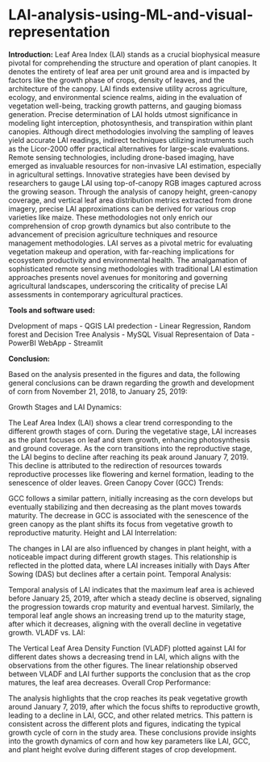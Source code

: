 # LAI-analysis-using-ML-and-visual-representation

**Introduction:**
Leaf Area Index (LAI) stands as a crucial biophysical measure pivotal for comprehending the structure and operation of plant canopies. It denotes the entirety of leaf area per unit ground area and is impacted by factors like the growth phase of crops, density of leaves, and the architecture of the canopy. LAI finds extensive utility across agriculture, ecology, and environmental science realms, aiding in the evaluation of vegetation well-being, tracking growth patterns, and gauging biomass generation. Precise determination of LAI holds utmost significance in modeling light interception, photosynthesis, and transpiration within plant canopies. Although direct methodologies involving the sampling of leaves yield accurate LAI readings, indirect techniques utilizing instruments such as the Licor-2000 offer practical alternatives for large-scale evaluations. Remote sensing technologies, including drone-based imaging, have emerged as invaluable resources for non-invasive LAI estimation, especially in agricultural settings. Innovative strategies have been devised by researchers to gauge LAI using top-of-canopy RGB images captured across the growing season. Through the analysis of canopy height, green-canopy coverage, and vertical leaf area distribution metrics extracted from drone imagery, precise LAI approximations can be derived for various crop varieties like maize. These methodologies not only enrich our comprehension of crop growth dynamics but also contribute to the advancement of precision agriculture techniques and resource management methodologies. LAI serves as a pivotal metric for evaluating vegetation makeup and operation, with far-reaching implications for ecosystem productivity and environmental health. The amalgamation of sophisticated remote sensing methodologies with traditional LAI estimation approaches presents novel avenues for monitoring and governing agricultural landscapes, underscoring the criticality of precise LAI assessments in contemporary agricultural practices.

**Tools and software used:**

Dvelopment of maps - QGIS
LAI predection - Linear Regression, Random forest and Decision Tree
Analysis - MySQL
Visual Representaion of Data - PowerBI
WebApp - Streamlit

**Conclusion:**

Based on the analysis presented in the figures and data, the following general conclusions can be drawn regarding the growth and development of corn from November 21, 2018, to January 25, 2019:

Growth Stages and LAI Dynamics:

The Leaf Area Index (LAI) shows a clear trend corresponding to the different growth stages of corn. During the vegetative stage, LAI increases as the plant focuses on leaf and stem growth, enhancing photosynthesis and ground coverage.
As the corn transitions into the reproductive stage, the LAI begins to decline after reaching its peak around January 7, 2019. This decline is attributed to the redirection of resources towards reproductive processes like flowering and kernel formation, leading to the senescence of older leaves.
Green Canopy Cover (GCC) Trends:

GCC follows a similar pattern, initially increasing as the corn develops but eventually stabilizing and then decreasing as the plant moves towards maturity. The decrease in GCC is associated with the senescence of the green canopy as the plant shifts its focus from vegetative growth to reproductive maturity.
Height and LAI Interrelation:

The changes in LAI are also influenced by changes in plant height, with a noticeable impact during different growth stages. This relationship is reflected in the plotted data, where LAI increases initially with Days After Sowing (DAS) but declines after a certain point.
Temporal Analysis:

Temporal analysis of LAI indicates that the maximum leaf area is achieved before January 25, 2019, after which a steady decline is observed, signaling the progression towards crop maturity and eventual harvest.
Similarly, the temporal leaf angle shows an increasing trend up to the maturity stage, after which it decreases, aligning with the overall decline in vegetative growth.
VLADF vs. LAI:

The Vertical Leaf Area Density Function (VLADF) plotted against LAI for different dates shows a decreasing trend in LAI, which aligns with the observations from the other figures. The linear relationship observed between VLADF and LAI further supports the conclusion that as the crop matures, the leaf area decreases.
Overall Crop Performance:

The analysis highlights that the crop reaches its peak vegetative growth around January 7, 2019, after which the focus shifts to reproductive growth, leading to a decline in LAI, GCC, and other related metrics. This pattern is consistent across the different plots and figures, indicating the typical growth cycle of corn in the study area.
These conclusions provide insights into the growth dynamics of corn and how key parameters like LAI, GCC, and plant height evolve during different stages of crop development.


